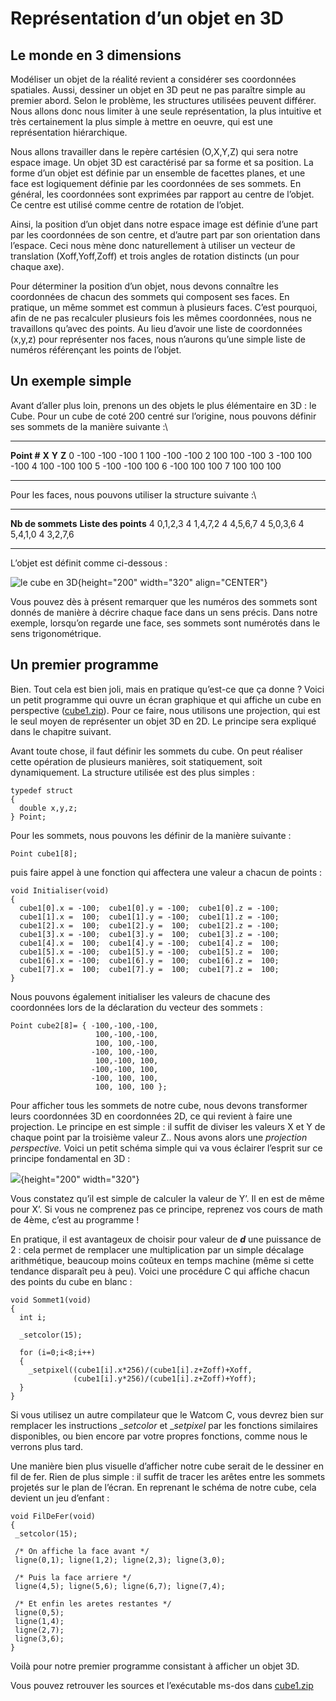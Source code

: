 # Représentation d’un objet en 3D

## Le monde en 3 dimensions

Modéliser un objet de la réalité revient a considérer ses coordonnées spatiales.
Aussi, dessiner un objet en 3D peut ne pas paraître simple au premier abord.
Selon le problème, les structures utilisées peuvent différer.
Nous allons donc nous limiter à une seule représentation, la plus intuitive et très certainement la plus simple à mettre en oeuvre, qui est une représentation hiérarchique.

Nous allons travailler dans le repère cartésien (O,X,Y,Z) qui sera notre espace image.
Un objet 3D est caractérisé par sa forme et sa position.
La forme d’un objet est définie par un ensemble de facettes planes, et une face est logiquement définie par les coordonnées de ses sommets.
En général, les coordonnées sont exprimées par rapport au centre de l’objet.
Ce centre est utilisé comme centre de rotation de l’objet.

Ainsi, la position d’un objet dans notre espace image est définie d’une part par les coordonnées de son centre, et d’autre part par son orientation dans l’espace.
Ceci nous mène donc naturellement à utiliser un vecteur de translation (Xoff,Yoff,Zoff) et trois angles de rotation distincts (un pour chaque axe).

Pour déterminer la position d’un objet, nous devons connaître les coordonnées de chacun des sommets qui composent ses faces.
En pratique, un même sommet est commun à plusieurs faces.
C’est pourquoi, afin de ne pas recalculer plusieurs fois les mêmes coordonnées, nous ne travaillons qu’avec des points.
Au lieu d’avoir une liste de coordonnées (x,y,z) pour représenter nos faces, nous n’aurons qu’une simple liste de numéros référençant les points de l’objet.

## Un exemple simple

Avant d’aller plus loin, prenons un des objets le plus élémentaire en 3D : le Cube.
Pour un cube de coté 200 centré sur l’origine, nous pouvons définir ses sommets de la manière suivante :\

  -------------- ------- ------- -------
  **Point \#**   **X**   **Y**   **Z**
  0              -100    -100    -100
  1              100     -100    -100
  2              100     100     -100
  3              -100    100     -100
  4              100     -100    100
  5              -100    -100    100
  6              -100    100     100
  7              100     100     100
  -------------- ------- ------- -------

Pour les faces, nous pouvons utiliser la structure suivante :\

  ------------------- ----------------------
  **Nb de sommets**   **Liste des points**
  4                   0,1,2,3
  4                   1,4,7,2
  4                   4,5,6,7
  4                   5,0,3,6
  4                   5,4,1,0
  4                   3,2,7,6
  ------------------- ----------------------

L’objet est définit comme ci-dessous :

![le cube en 3D](cube.gif){height="200" width="320" align="CENTER"}

Vous pouvez dès à présent remarquer que les numéros des sommets sont donnés de manière à décrire chaque face dans un sens précis.
Dans notre exemple, lorsqu’on regarde une face, ses sommets sont numérotés dans le sens trigonométrique.

## Un premier programme

Bien.
Tout cela est bien joli, mais en pratique qu’est-ce que ça donne ?
Voici un petit programme qui ouvre un écran graphique et qui affiche un cube en perspective ([cube1.zip](cube1.zip)).
Pour ce faire, nous utilisons une projection, qui est le seul moyen de représenter un objet 3D en 2D.
Le principe sera expliqué dans le chapitre suivant.

Avant toute chose, il faut définir les sommets du cube.
On peut réaliser cette opération de plusieurs manières, soit statiquement, soit dynamiquement.
La structure utilisée est des plus simples :

    typedef struct
    {
      double x,y,z;
    } Point;

Pour les sommets, nous pouvons les définir de la manière suivante :

    Point cube1[8];

puis faire appel à une fonction qui affectera une valeur a chacun de points :

    void Initialiser(void)
    {
      cube1[0].x = -100;  cube1[0].y = -100;  cube1[0].z = -100;
      cube1[1].x =  100;  cube1[1].y = -100;  cube1[1].z = -100;
      cube1[2].x =  100;  cube1[2].y =  100;  cube1[2].z = -100;
      cube1[3].x = -100;  cube1[3].y =  100;  cube1[3].z = -100;
      cube1[4].x =  100;  cube1[4].y = -100;  cube1[4].z =  100;
      cube1[5].x = -100;  cube1[5].y = -100;  cube1[5].z =  100;
      cube1[6].x = -100;  cube1[6].y =  100;  cube1[6].z =  100;
      cube1[7].x =  100;  cube1[7].y =  100;  cube1[7].z =  100;
    }

Nous pouvons également initialiser les valeurs de chacune des coordonnées lors de la déclaration du vecteur des sommets :

    Point cube2[8]= { -100,-100,-100,
                       100,-100,-100,
                       100, 100,-100,
                      -100, 100,-100,
                       100,-100, 100,
                      -100,-100, 100,
                      -100, 100, 100,
                       100, 100, 100 };

Pour afficher tous les sommets de notre cube, nous devons transformer leurs coordonnées 3D en coordonnées 2D, ce qui revient à faire une projection.
Le principe en est simple : il suffit de diviser les valeurs X et Y de chaque point par la troisième valeur Z..
Nous avons alors une *projection perspective.* Voici un petit schéma simple qui va vous éclairer l’esprit sur ce principe fondamental en 3D :

![](perspec.gif){height="200" width="320"}

Vous constatez qu’il est simple de calculer la valeur de Y’.
Il en est de même pour X’.
Si vous ne comprenez pas ce principe, reprenez vos cours de math de 4ème, c’est au programme !

En pratique, il est avantageux de choisir pour valeur de ***d*** une puissance de 2 : cela permet de remplacer une multiplication par un simple décalage arithmétique, beaucoup moins coûteux en temps machine (même si cette tendance disparaît peu à peu).
Voici une procédure C qui affiche chacun des points du cube en blanc :

    void Sommet1(void)
    {
      int i;

      _setcolor(15);

      for (i=0;i<8;i++)
      {
        _setpixel((cube1[i].x*256)/(cube1[i].z+Zoff)+Xoff,
                  (cube1[i].y*256)/(cube1[i].z+Zoff)+Yoff);
      }
    }

Si vous utilisez un autre compilateur que le Watcom C, vous devrez bien sur remplacer les instructions *\_setcolor* et \_*setpixel* par les fonctions similaires disponibles, ou bien encore par votre propres fonctions, comme nous le verrons plus tard.

Une manière bien plus visuelle d’afficher notre cube serait de le dessiner en fil de fer.
Rien de plus simple : il suffit de tracer les arêtes entre les sommets projetés sur le plan de l’écran.
En reprenant le schéma de notre cube, cela devient un jeu d’enfant :

    void FilDeFer(void)
    {
     _setcolor(15);

     /* On affiche la face avant */
     ligne(0,1); ligne(1,2); ligne(2,3); ligne(3,0);

     /* Puis la face arriere */
     ligne(4,5); ligne(5,6); ligne(6,7); ligne(7,4);

     /* Et enfin les aretes restantes */
     ligne(0,5);
     ligne(1,4);
     ligne(2,7);
     ligne(3,6);
    }

Voilà pour notre premier programme consistant à afficher un objet 3D.

Vous pouvez retrouver les sources et l’exécutable ms-dos dans [cube1.zip](cube1.c)


